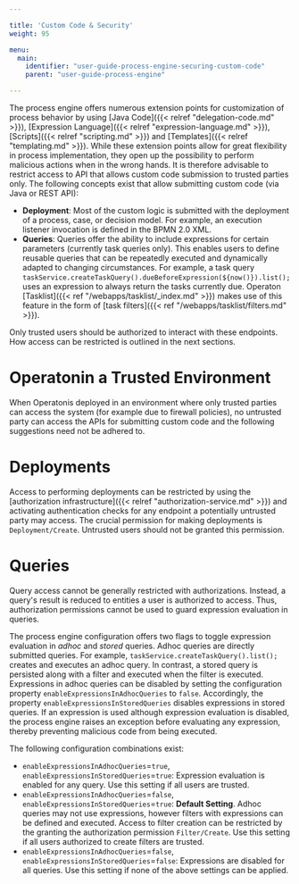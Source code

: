 ```yaml
---

title: 'Custom Code & Security'
weight: 95

menu:
  main:
    identifier: "user-guide-process-engine-securing-custom-code"
    parent: "user-guide-process-engine"

---
```


The process engine offers numerous extension points for customization of process behavior by using [Java Code]({{< relref "delegation-code.md" >}}), [Expression Language]({{< relref "expression-language.md" >}}), [Scripts]({{< relref "scripting.md" >}}) and [Templates]({{< relref "templating.md" >}}). While these extension points allow for great flexibility in process implementation, they open up the possibility to perform malicious actions when in the wrong hands. It is therefore advisable to restrict access to API that allows custom code submission to trusted parties only. The following concepts exist that allow submitting custom code (via Java or REST API):

* **Deployment**: Most of the custom logic is submitted with the deployment of a process, case, or decision model. For example, an execution listener invocation is defined in the BPMN 2.0 XML.
* **Queries**: Queries offer the ability to include expressions for certain parameters (currently task queries only). This enables users to define reusable queries that can be repeatedly executed and dynamically adapted to changing circumstances. For example, a task query `taskService.createTaskQuery().dueBeforeExpression(${now()}).list();` uses an expression to always return the tasks currently due. Operaton [Tasklist]({{< ref "/webapps/tasklist/_index.md" >}}) makes use of this feature in the form of [task filters]({{< ref "/webapps/tasklist/filters.md" >}}).

Only trusted users should be authorized to interact with these endpoints. How access can be restricted is outlined in the next sections.

# Operatonin a Trusted Environment

When Operatonis deployed in an environment where only trusted parties can access the system (for example due to firewall policies), no untrusted party can access the APIs for submitting custom code and the following suggestions need not be adhered to.

# Deployments

Access to performing deployments can be restricted by using the [authorization infrastructure]({{< relref "authorization-service.md" >}}) and activating authentication checks for any endpoint a potentially untrusted party may access. The crucial permission for making deployments is `Deployment/Create`. Untrusted users should not be granted this permission.

# Queries

Query access cannot be generally restricted with authorizations. Instead, a query's result is reduced to entities a user is authorized to access. Thus, authorization permissions cannot be used to guard expression evaluation in queries.

The process engine configuration offers two flags to toggle expression evaluation in *adhoc* and *stored* queries. Adhoc queries are directly submitted queries. For example, `taskService.createTaskQuery().list();` creates and executes an adhoc query. In contrast, a stored query is persisted along with a filter and executed when the filter is executed. Expressions in adhoc queries can be disabled by setting the configuration property `enableExpressionsInAdhocQueries` to `false`. Accordingly, the property `enableExpressionsInStoredQueries` disables expressions in stored queries. If an expression is used although expression evaluation is disabled, the process engine raises an exception before evaluating any expression, thereby preventing malicious code from being executed.

The following configuration combinations exist:

* `enableExpressionsInAdhocQueries`=`true`, `enableExpressionsInStoredQueries`=`true`: Expression evaluation is enabled for any query. Use this setting if all users are trusted.
* `enableExpressionsInAdhocQueries`=`false`, `enableExpressionsInStoredQueries`=`true`: **Default Setting**. Adhoc queries may not use expressions, however filters with expressions can be defined and executed. Access to filter creation can be restricted by the granting the authorization permission `Filter/Create`. Use this setting if all users authorized to create filters are trusted.
* `enableExpressionsInAdhocQueries`=`false`, `enableExpressionsInStoredQueries`=`false`: Expressions are disabled for all queries. Use this setting if none of the above settings can be applied.
